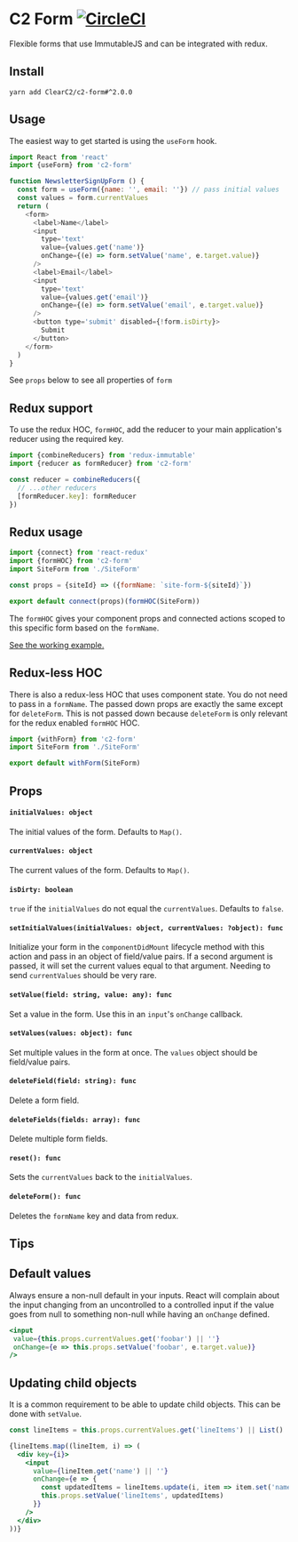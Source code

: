 # C2 Form [![CircleCI](https://circleci.com/gh/ClearC2/c2-form.svg?style=svg)](https://circleci.com/gh/ClearC2/c2-form)

Flexible forms that use ImmutableJS and can be integrated with redux.

## Install

```
yarn add ClearC2/c2-form#^2.0.0
```

## Usage
The easiest way to get started is using the `useForm` hook.

```js
import React from 'react'
import {useForm} from 'c2-form'

function NewsletterSignUpForm () {
  const form = useForm({name: '', email: ''}) // pass initial values
  const values = form.currentValues
  return (
    <form>
      <label>Name</label>
      <input
      	type='text'
        value={values.get('name')}
        onChange={(e) => form.setValue('name', e.target.value)}
      />
      <label>Email</label>
      <input
      	type='text'
        value={values.get('email')}
        onChange={(e) => form.setValue('email', e.target.value)}
      />
      <button type='submit' disabled={!form.isDirty}>
        Submit
      </button>
    </form>
  )
}

```

See `props` below to see all properties of `form`


## Redux support
To use the redux HOC, `formHOC`, add the reducer to your main application's reducer using the required key.

```js
import {combineReducers} from 'redux-immutable'
import {reducer as formReducer} from 'c2-form'

const reducer = combineReducers({
  // ...other reducers
  [formReducer.key]: formReducer
})
```

## Redux usage
```js
import {connect} from 'react-redux'
import {formHOC} from 'c2-form'
import SiteForm from './SiteForm'

const props = {siteId} => ({formName: `site-form-${siteId}`})

export default connect(props)(formHOC(SiteForm))
```

The `formHOC` gives your component props and connected actions scoped to this specific form based on the `formName`.

[See the working example.](example/src/Example.js)

## Redux-less HOC
There is also a redux-less HOC that uses component state. You do not need to pass in a `formName`.
The passed down props are exactly the same except for `deleteForm`. This is not passed down because `deleteForm` is only relevant
for the redux enabled `formHOC` HOC.


```js
import {withForm} from 'c2-form'
import SiteForm from './SiteForm'

export default withForm(SiteForm)
```

## Props
#### `initialValues: object`
The initial values of the form. Defaults to `Map()`.

#### `currentValues: object`
The current values of the form. Defaults to `Map()`.

#### `isDirty: boolean`
`true` if the `initialValues` do not equal the `currentValues`. Defaults to `false`.

#### `setInitialValues(initialValues: object, currentValues: ?object): func`
Initialize your form in the `componentDidMount` lifecycle method with this action and pass in an object of field/value pairs.
If a second argument is passed, it will set the current values equal to that argument. Needing to send `currentValues` should be very rare. 
#### `setValue(field: string, value: any): func`
Set a value in the form. Use this in an `input`'s `onChange` callback.

#### `setValues(values: object): func`
Set multiple values in the form at once. The `values` object should be field/value pairs.

#### `deleteField(field: string): func`
Delete a form field.

#### `deleteFields(fields: array): func`
Delete multiple form fields.

#### `reset(): func`
Sets the `currentValues` back to the `initialValues`.

#### `deleteForm(): func`
Deletes the `formName` key and data from redux.

## Tips


## Default values
 Always ensure a non-null default in your inputs. React will complain about the input changing from an uncontrolled to a controlled input if the value goes from null to something non-null while having an `onChange` defined.

 ```jsx
<input
  value={this.props.currentValues.get('foobar') || ''}
  onChange={e => this.props.setValue('foobar', e.target.value)}
/>
 ```

## Updating child objects

It is a common requirement to be able to update child objects. This can be done with `setValue`.

```jsx
const lineItems = this.props.currentValues.get('lineItems') || List()

{lineItems.map((lineItem, i) => (
  <div key={i}>
    <input
      value={lineItem.get('name') || ''}
      onChange={e => {
        const updatedItems = lineItems.update(i, item => item.set('name', e.target.value))
        this.props.setValue('lineItems', updatedItems)
      }}
    />
  </div>
))}
```
